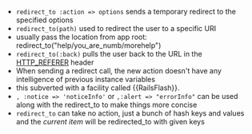 * `redirect_to :action => options` sends a temporary redirect to the specified options
* `redirect_to(path)` used to redirect the user to a specific URI
* usually pass the location from app root: redirect_to("help/you_are_numb/morehelp")
* `redirect_to(:back)` pulls the user back to the URL in the [HTTP_REFERER][1] header
* When sending a redirect call, the new action doesn't have any intelligence of previous instance variables
* this subverted with a facility called {{RailsFlash}}.
* `, :notice => 'noticeInfo'` or `,:alert => "errorInfo"` can be used along with the redirect_to to make things more concise
* `redirect_to` can take no action, just a bunch of hash keys and values and the _current item_ will be redirected_to with given keys

[1]: https://en.wikipedia.org/wiki/HTTP_referrer